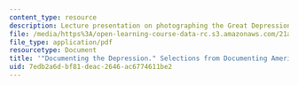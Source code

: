 ```yaml
---
content_type: resource
description: Lecture presentation on photographing the Great Depression.
file: /media/https%3A/open-learning-course-data-rc.s3.amazonaws.com/21a-348-photography-and-truth-spring-2008/7edb2a6dbf81deac2646ac6774611be2_MIT21A_348S08_depression_2.pdf
file_type: application/pdf
resourcetype: Document
title: '"Documenting the Depression." Selections from Documenting America. Part Two.'
uid: 7edb2a6d-bf81-deac-2646-ac6774611be2
---
```

